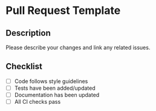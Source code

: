 # Pull Request Template

## Description

Please describe your changes and link any related issues.

## Checklist
- [ ] Code follows style guidelines
- [ ] Tests have been added/updated
- [ ] Documentation has been updated
- [ ] All CI checks pass
